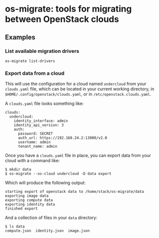 # os-migrate: tools for migrating between OpenStack clouds

## Examples

### List available migration drivers

    os-migrate list-drivers

### Export data from a cloud

This will use the configuration for a cloud named `undercloud` from
your `clouds.yaml` file, which can be located in your current working
directory, in `$HOME/.config/openstack/clouds.yaml`, or in
`/etc/openstack.clouds.yaml`.

A `clouds.yaml` file looks something like:

    clouds:
      undercloud:
        identity_interface: admin
        identity_api_version: 3
        auth:
          password: SECRET
          auth_url: https://192.168.24.2:13000/v2.0
          username: admin
          tenant_name: admin

Once you have a `clouds.yaml` file in place, you can export data from
your cloud with a command like:

    $ mkdir data
    $ os-migrate --os-cloud undercloud -D data export

Which will produce the following output:

    starting export of openstack data to /home/stack/os-migrate/data
    exporting image data
    exporting compute data
    exporting identity data
    finished export

And a collection of files in your `data` directory:

    $ ls data
    compute.json  identity.json  image.json
